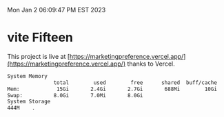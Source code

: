 Mon Jan  2 06:09:47 PM EST 2023

# vite Fifteen


This project is live at [https://marketingpreference.vercel.app/](https://marketingpreference.vercel.app/) thanks to Vercel.

```bash
System Memory
               total        used        free      shared  buff/cache   available
Mem:            15Gi       2.4Gi       2.7Gi       688Mi        10Gi        11Gi
Swap:          8.0Gi       7.0Mi       8.0Gi
System Storage
444M	.
```
